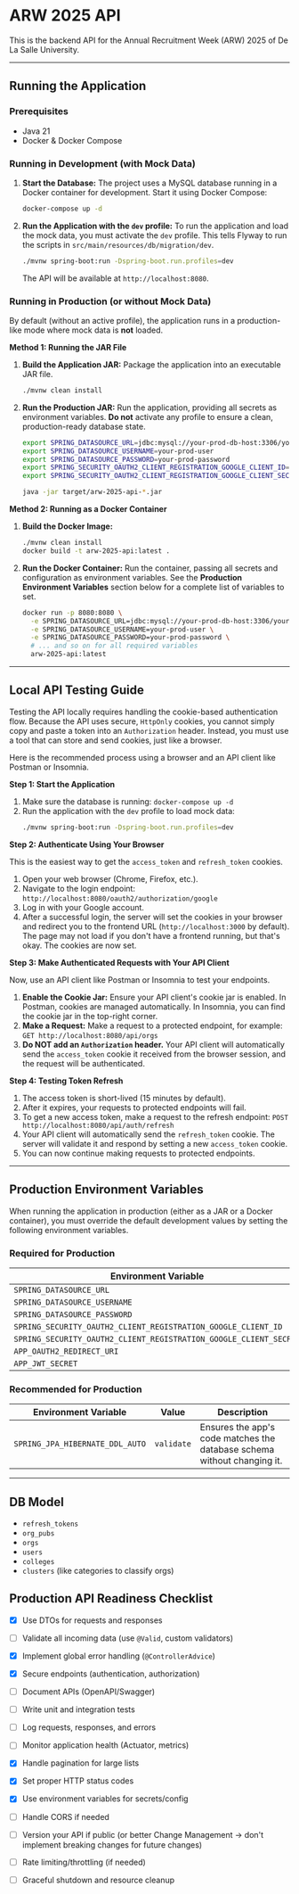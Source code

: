 # ARW 2025 API

This is the backend API for the Annual Recruitment Week (ARW) 2025 of De La Salle University.

---

## Running the Application

### Prerequisites
- Java 21
- Docker & Docker Compose

### Running in Development (with Mock Data)

1.  **Start the Database:**
    The project uses a MySQL database running in a Docker container for development. Start it using Docker Compose:
    ```bash
    docker-compose up -d
    ```

2.  **Run the Application with the `dev` profile:**
    To run the application and load the mock data, you must activate the `dev` profile. This tells Flyway to run the scripts in `src/main/resources/db/migration/dev`.
    ```bash
    ./mvnw spring-boot:run -Dspring-boot.run.profiles=dev
    ```
    The API will be available at `http://localhost:8080`.

### Running in Production (or without Mock Data)

By default (without an active profile), the application runs in a production-like mode where mock data is **not** loaded.

**Method 1: Running the JAR File**

1.  **Build the Application JAR:**
    Package the application into an executable JAR file.
    ```bash
    ./mvnw clean install
    ```

2.  **Run the Production JAR:**
    Run the application, providing all secrets as environment variables. **Do not** activate any profile to ensure a clean, production-ready database state.
    ```bash
    export SPRING_DATASOURCE_URL=jdbc:mysql://your-prod-db-host:3306/your-prod-db
    export SPRING_DATASOURCE_USERNAME=your-prod-user
    export SPRING_DATASOURCE_PASSWORD=your-prod-password
    export SPRING_SECURITY_OAUTH2_CLIENT_REGISTRATION_GOOGLE_CLIENT_ID=your-google-client-id
    export SPRING_SECURITY_OAUTH2_CLIENT_REGISTRATION_GOOGLE_CLIENT_SECRET=your-google-client-secret

    java -jar target/arw-2025-api-*.jar
    ```

**Method 2: Running as a Docker Container**

1.  **Build the Docker Image:**
    ```bash
    ./mvnw clean install
    docker build -t arw-2025-api:latest .
    ```

2.  **Run the Docker Container:**
    Run the container, passing all secrets and configuration as environment variables. See the **Production Environment Variables** section below for a complete list of variables to set.
    ```bash
    docker run -p 8080:8080 \
      -e SPRING_DATASOURCE_URL=jdbc:mysql://your-prod-db-host:3306/your-prod-db \
      -e SPRING_DATASOURCE_USERNAME=your-prod-user \
      -e SPRING_DATASOURCE_PASSWORD=your-prod-password \
      # ... and so on for all required variables
      arw-2025-api:latest
    ```

---

## Local API Testing Guide

Testing the API locally requires handling the cookie-based authentication flow. Because the API uses secure, `HttpOnly` cookies, you cannot simply copy and paste a token into an `Authorization` header. Instead, you must use a tool that can store and send cookies, just like a browser.

Here is the recommended process using a browser and an API client like Postman or Insomnia.

**Step 1: Start the Application**

1.  Make sure the database is running: `docker-compose up -d`
2.  Run the application with the `dev` profile to load mock data:
    ```bash
    ./mvnw spring-boot:run -Dspring-boot.run.profiles=dev
    ```

**Step 2: Authenticate Using Your Browser**

This is the easiest way to get the `access_token` and `refresh_token` cookies.

1.  Open your web browser (Chrome, Firefox, etc.).
2.  Navigate to the login endpoint: `http://localhost:8080/oauth2/authorization/google`
3.  Log in with your Google account.
4.  After a successful login, the server will set the cookies in your browser and redirect you to the frontend URL (`http://localhost:3000` by default). The page may not load if you don't have a frontend running, but that's okay. The cookies are now set.

**Step 3: Make Authenticated Requests with Your API Client**

Now, use an API client like Postman or Insomnia to test your endpoints.

1.  **Enable the Cookie Jar:** Ensure your API client's cookie jar is enabled. In Postman, cookies are managed automatically. In Insomnia, you can find the cookie jar in the top-right corner.
2.  **Make a Request:** Make a request to a protected endpoint, for example:
    `GET http://localhost:8080/api/orgs`
3.  **Do NOT add an `Authorization` header.** Your API client will automatically send the `access_token` cookie it received from the browser session, and the request will be authenticated.

**Step 4: Testing Token Refresh**

1.  The access token is short-lived (15 minutes by default).
2.  After it expires, your requests to protected endpoints will fail.
3.  To get a new access token, make a request to the refresh endpoint:
    `POST http://localhost:8080/api/auth/refresh`
4.  Your API client will automatically send the `refresh_token` cookie. The server will validate it and respond by setting a new `access_token` cookie.
5.  You can now continue making requests to protected endpoints.

---

## Production Environment Variables

When running the application in production (either as a JAR or a Docker container), you must override the default development values by setting the following environment variables.

### Required for Production

| Environment Variable                                                  |
| --------------------------------------------------------------------- | 
| `SPRING_DATASOURCE_URL`                                               |
| `SPRING_DATASOURCE_USERNAME`                                          |
| `SPRING_DATASOURCE_PASSWORD`                                          |
| `SPRING_SECURITY_OAUTH2_CLIENT_REGISTRATION_GOOGLE_CLIENT_ID`         |
| `SPRING_SECURITY_OAUTH2_CLIENT_REGISTRATION_GOOGLE_CLIENT_SECRET`     |
| `APP_OAUTH2_REDIRECT_URI`                                             |
| `APP_JWT_SECRET`                                                      |

### Recommended for Production

| Environment Variable                  | Value      | Description                                                                 |
| ------------------------------------- | ---------- | --------------------------------------------------------------------------- |
| `SPRING_JPA_HIBERNATE_DDL_AUTO`       | `validate` | Ensures the app's code matches the database schema without changing it.     |

---

## DB Model

- `refresh_tokens`
- `org_pubs`
- `orgs`
- `users`
- `colleges`
- `clusters` (like categories to classify orgs)

## **Production API Readiness Checklist**

- [x] Use DTOs for requests and responses
- [ ] Validate all incoming data (use `@Valid`, custom validators)
- [x] Implement global error handling (`@ControllerAdvice`)
- [x] Secure endpoints (authentication, authorization)
- [ ] Document APIs (OpenAPI/Swagger)
- [ ] Write unit and integration tests
- [ ] Log requests, responses, and errors
- [ ] Monitor application health (Actuator, metrics)
- [x] Handle pagination for large lists
- [x] Set proper HTTP status codes
- [x] Use environment variables for secrets/config
- [ ] Handle CORS if needed
- [ ] Version your API if public (or better Change Management -> don't implement breaking changes for future changes)
- [ ] Rate limiting/throttling (if needed)
- [ ] Graceful shutdown and resource cleanup

